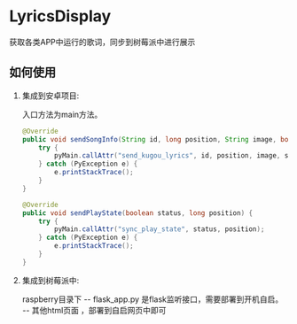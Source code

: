 # LyricsDisplay
获取各类APP中运行的歌词，同步到树莓派中进行展示

## 如何使用
1. 集成到安卓项目:

    入口方法为main方法。

    ```java
    @Override
    public void sendSongInfo(String id, long position, String image, boolean status, String title, String artist, long duration) {
        try {
            pyMain.callAttr("send_kugou_lyrics", id, position, image, status, title, artist, duration);
        } catch (PyException e) {
            e.printStackTrace();
        }
    }

    @Override
    public void sendPlayState(boolean status, long position) {
        try {
            pyMain.callAttr("sync_play_state", status, position);
        } catch (PyException e) {
            e.printStackTrace();
        }
    }
    ```

2. 集成到树莓派中:

    raspberry目录下
    -- flask_app.py 是flask监听接口，需要部署到开机自启。
    -- 其他html页面 ，部署到自启网页中即可

    
